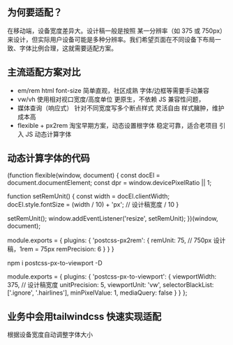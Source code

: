 ## 为何要适配？
在移动端，设备宽度差异大。设计稿一般是按照 某一分辨率（如 375 或 750px） 来设计，但实际用户设备可能是多种分辨率。我们希望页面在不同设备下布局一致、字体比例合理，这就需要适配方案。

## 主流适配方案对比
- em/rem  html font-size 简单直观，社区成熟  字体/边框等需要手动兼容
- vw/vh   使用相对视口宽度/高度单位 更原生，不依赖 JS   兼容性问题，
- 媒体查询（响应式） 针对不同宽度写多个断点样式 灵活自由   样式臃肿，维护成本高
- flexible + px2rem  淘宝早期方案，动态设置根字体 稳定可靠，适合老项目 引入 JS 动态计算字体

## 动态计算字体的代码
(function flexible(window, document) {
  const docEl = document.documentElement;
  const dpr = window.devicePixelRatio || 1;

  function setRemUnit() {
    const width = docEl.clientWidth;
    docEl.style.fontSize = (width / 10) + 'px'; // 设计稿宽度 / 10
  }

  setRemUnit();
  window.addEventListener('resize', setRemUnit);
})(window, document);

module.exports = {
  plugins: {
    'postcss-px2rem': {
      remUnit: 75, // 750px 设计稿，1rem = 75px
      remPrecision: 6
    }
  }
}

npm i postcss-px-to-viewport -D

module.exports = {
  plugins: {
    'postcss-px-to-viewport': {
      viewportWidth: 375, // 设计稿宽度
      unitPrecision: 5,
      viewportUnit: 'vw',
      selectorBlackList: ['.ignore', '.hairlines'],
      minPixelValue: 1,
      mediaQuery: false
    }
  }
};

## 业务中会用tailwindcss 快速实现适配
<div class="text-sm sm:text-base md:text-lg lg:text-xl">
  根据设备宽度自动调整字体大小
</div>
